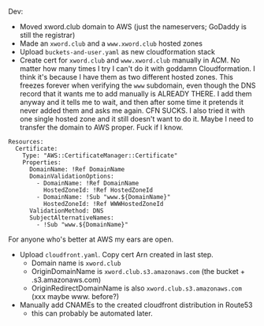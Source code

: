 Dev:

- Moved xword.club domain to AWS (just the nameservers; GoDaddy is still the registrar)
- Made an `xword.club` and a `www.xword.club` hosted zones
- Upload `buckets-and-user.yaml` as new cloudformation stack
- Create cert for `xword.club` and `www.xword.club` manually in ACM. No matter how many times I try I can't do it with goddamn Cloudformation. I think it's because I have them as two different hosted zones. This freezes forever when verifying the `www` subdomain, even though the DNS record that it wants me to add manually is ALREADY THERE. I add them anyway and it tells me to wait, and then after some time it pretends it never added them and asks me again. CFN SUCKS. I also tried it with one single hosted zone and it still doesn't want to do it. Maybe I need to transfer the domain to AWS proper. Fuck if I know.

```
Resources:
  Certificate:
    Type: "AWS::CertificateManager::Certificate"
    Properties:
      DomainName: !Ref DomainName
      DomainValidationOptions:
        - DomainName: !Ref DomainName
          HostedZoneId: !Ref HostedZoneId
        - DomainName: !Sub "www.${DomainName}"
          HostedZoneId: !Ref WWWHostedZoneId
      ValidationMethod: DNS
      SubjectAlternativeNames:
        - !Sub "www.${DomainName}"
```

For anyone who's better at AWS my ears are open.

- Upload `cloudfront.yaml`. Copy cert Arn created in last step.
  - Domain name is `xword.club`
  - OriginDomainName is `xword.club.s3.amazonaws.com` (the bucket + .s3.amazonaws.com)
  - OriginRedirectDomainName is also `xword.club.s3.amazonaws.com` (xxx maybe www. before?)
- Manually add CNAMEs to the created cloudfront distribution in Route53
  - this can probably be automated later.
